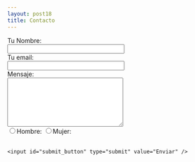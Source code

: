 ```yaml
---
layout: post18
title: Contacto
---
```



<div id="after_submit"></div>
<form id="contact_form" action="https://formspree.io/xqkybgyy" method="POST" enctype="multipart/form-data">
  <div class="row">
    <label class="required" for="name">Tu Nombre:</label><br />
    <input id="name" class="input" name="name" type="text" value="" size="30" required /><br />
    <span id="name_validation" class="error_message"></span>
  </div>
  <div class="row">
    <label class="required" for="email">Tu email:</label><br />
    <input id="email" class="input" name="email" type="text" value="" size="30" required /><br />
    <span id="email_validation" class="error_message"></span>
  </div>
  <div class="row">
    <label class="required" for="message">Mensaje:</label><br />
    <textarea id="message" class="input" name="message" rows="7" cols="30"></textarea><br />
    <span id="message_validation" class="error_message"></span>
  </div>
  <div class="row">
    <input id="hombre" type="radio" name="genero"><label class="required" for="hombre">Hombre: </label>
    <input id="mujer" type="radio" name="genero"><label class="required" for="mujer">Mujer: </label>
    <span id="message_validation" class="error_message"></span>
  </div>

   <div class="g-recaptcha" data-sitekey="6LcPWfUZAAAAAMO0bfX6yvrHYr_Z2SA3ZConk5mJ"></div>
   <br />

    <input id="submit_button" type="submit" value="Enviar" />
</form>



